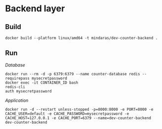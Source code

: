 # Backend layer

## Build

```
docker build --platform linux/amd64 -t mindaras/dev-counter-backend .
```

## Run

_Database_

```
docker run --rm -d -p 6379:6379 --name counter-database redis --requirepass mysecretpassword
docker exec -it CONTAINER_ID bash
redis-cli
auth mysecretpassword
```

_Application_

```
docker run -d --restart unless-stopped -p=8000:8000 -e PORT=8000 -e CACHE_USER=default -e CACHE_PASSWORD=mysecretpassword -e CACHE_HOST=127.0.0.1 -e CACHE_PORT=6379 --name=dev-counter-backend dev-counter-backend
```
